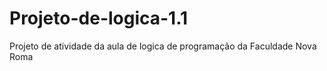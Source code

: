 # Projeto-de-logica-1.1
Projeto de atividade da aula de logica de programação da Faculdade Nova Roma 
